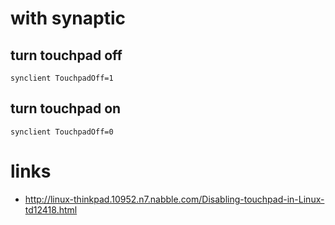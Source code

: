# with synaptic

## turn touchpad off

```
synclient TouchpadOff=1
```

## turn touchpad on

```
synclient TouchpadOff=0
```

# links

* http://linux-thinkpad.10952.n7.nabble.com/Disabling-touchpad-in-Linux-td12418.html
